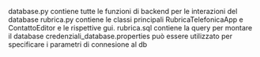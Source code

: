 database.py contiene tutte le funzioni di backend per le interazioni del database
rubrica.py contiene le classi principali RubricaTelefonicaApp e ContattoEditor e le rispettive gui.
rubrica.sql contiene la query per montare il database
credenziali_database.properties può essere utilizzato per specificare i parametri di connesione al db
